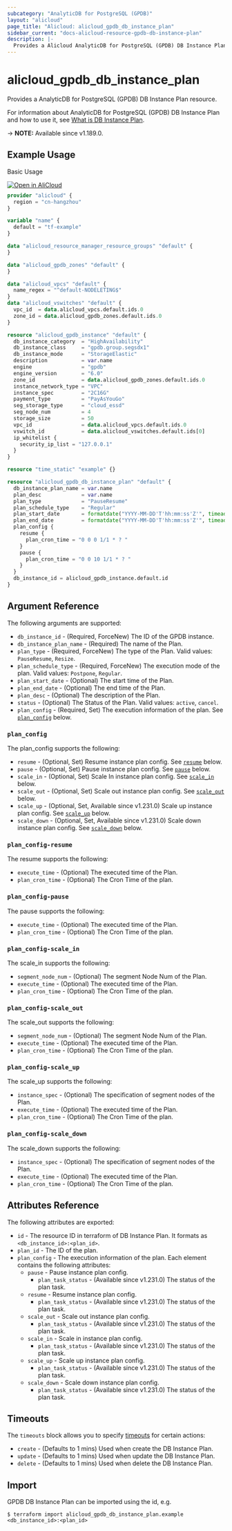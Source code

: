 ```yaml
---
subcategory: "AnalyticDB for PostgreSQL (GPDB)"
layout: "alicloud"
page_title: "Alicloud: alicloud_gpdb_db_instance_plan"
sidebar_current: "docs-alicloud-resource-gpdb-db-instance-plan"
description: |-
  Provides a Alicloud AnalyticDB for PostgreSQL (GPDB) DB Instance Plan resource.
---
```


# alicloud_gpdb_db_instance_plan

Provides a AnalyticDB for PostgreSQL (GPDB) DB Instance Plan resource.

For information about AnalyticDB for PostgreSQL (GPDB) DB Instance Plan and how to use it, see [What is DB Instance Plan](https://www.alibabacloud.com/help/en/analyticdb-for-postgresql/developer-reference/api-gpdb-2016-05-03-createdbinstanceplan).

-> **NOTE:** Available since v1.189.0.

## Example Usage

Basic Usage

<div style="display: block;margin-bottom: 40px;"><div class="oics-button" style="float: right;position: absolute;margin-bottom: 10px;">
  <a href="https://api.aliyun.com/api-tools/terraform?resource=alicloud_gpdb_db_instance_plan&exampleId=183869b9-bbfd-657e-39b2-7ac473806c889eaa53d0&activeTab=example&spm=docs.r.gpdb_db_instance_plan.0.183869b9bb&intl_lang=EN_US" target="_blank">
    <img alt="Open in AliCloud" src="https://img.alicdn.com/imgextra/i1/O1CN01hjjqXv1uYUlY56FyX_!!6000000006049-55-tps-254-36.svg" style="max-height: 44px; max-width: 100%;">
  </a>
</div></div>

```terraform
provider "alicloud" {
  region = "cn-hangzhou"
}

variable "name" {
  default = "tf-example"
}

data "alicloud_resource_manager_resource_groups" "default" {
}

data "alicloud_gpdb_zones" "default" {
}

data "alicloud_vpcs" "default" {
  name_regex = "^default-NODELETING$"
}
data "alicloud_vswitches" "default" {
  vpc_id  = data.alicloud_vpcs.default.ids.0
  zone_id = data.alicloud_gpdb_zones.default.ids.0
}

resource "alicloud_gpdb_instance" "default" {
  db_instance_category  = "HighAvailability"
  db_instance_class     = "gpdb.group.segsdx1"
  db_instance_mode      = "StorageElastic"
  description           = var.name
  engine                = "gpdb"
  engine_version        = "6.0"
  zone_id               = data.alicloud_gpdb_zones.default.ids.0
  instance_network_type = "VPC"
  instance_spec         = "2C16G"
  payment_type          = "PayAsYouGo"
  seg_storage_type      = "cloud_essd"
  seg_node_num          = 4
  storage_size          = 50
  vpc_id                = data.alicloud_vpcs.default.ids.0
  vswitch_id            = data.alicloud_vswitches.default.ids[0]
  ip_whitelist {
    security_ip_list = "127.0.0.1"
  }
}

resource "time_static" "example" {}

resource "alicloud_gpdb_db_instance_plan" "default" {
  db_instance_plan_name = var.name
  plan_desc             = var.name
  plan_type             = "PauseResume"
  plan_schedule_type    = "Regular"
  plan_start_date       = formatdate("YYYY-MM-DD'T'hh:mm:ss'Z'", timeadd(time_static.example.rfc3339, "1h"))
  plan_end_date         = formatdate("YYYY-MM-DD'T'hh:mm:ss'Z'", timeadd(time_static.example.rfc3339, "24h"))
  plan_config {
    resume {
      plan_cron_time = "0 0 0 1/1 * ? "
    }
    pause {
      plan_cron_time = "0 0 10 1/1 * ? "
    }
  }
  db_instance_id = alicloud_gpdb_instance.default.id
}
```

## Argument Reference

The following arguments are supported:

* `db_instance_id` - (Required, ForceNew) The ID of the GPDB instance.
* `db_instance_plan_name` - (Required) The name of the Plan.
* `plan_type` - (Required, ForceNew) The type of the Plan. Valid values: `PauseResume`, `Resize`.
* `plan_schedule_type` - (Required, ForceNew) The execution mode of the plan. Valid values: `Postpone`, `Regular`.
* `plan_start_date` - (Optional) The start time of the Plan.
* `plan_end_date` - (Optional) The end time of the Plan.
* `plan_desc` - (Optional) The description of the Plan.
* `status` - (Optional) The Status of the Plan. Valid values: `active`, `cancel`.
* `plan_config` - (Required, Set) The execution information of the plan. See [`plan_config`](#plan_config) below.

### `plan_config`

The plan_config supports the following:

* `resume` - (Optional, Set) Resume instance plan config. See [`resume`](#plan_config-resume) below.
* `pause` - (Optional, Set) Pause instance plan config. See [`pause`](#plan_config-pause) below.
* `scale_in` - (Optional, Set) Scale In instance plan config. See [`scale_in`](#plan_config-scale_in) below.
* `scale_out` - (Optional, Set) Scale out instance plan config. See [`scale_out`](#plan_config-scale_out) below.
* `scale_up` - (Optional, Set, Available since v1.231.0) Scale up instance plan config. See [`scale_up`](#plan_config-scale_up) below.
* `scale_down` - (Optional, Set, Available since v1.231.0) Scale down instance plan config. See [`scale_down`](#plan_config-scale_down) below.

### `plan_config-resume`

The resume supports the following:

* `execute_time` - (Optional) The executed time of the Plan.
* `plan_cron_time` - (Optional) The Cron Time of the plan.

### `plan_config-pause`

The pause supports the following:

* `execute_time` - (Optional) The executed time of the Plan.
* `plan_cron_time` - (Optional) The Cron Time of the plan.

### `plan_config-scale_in`

The scale_in supports the following:

* `segment_node_num` - (Optional) The segment Node Num of the Plan.
* `execute_time` - (Optional) The executed time of the Plan.
* `plan_cron_time` - (Optional) The Cron Time of the plan.

### `plan_config-scale_out`

The scale_out supports the following:

* `segment_node_num` - (Optional) The segment Node Num of the Plan.
* `execute_time` - (Optional) The executed time of the Plan.
* `plan_cron_time` - (Optional) The Cron Time of the plan.

### `plan_config-scale_up`

The scale_up supports the following:

* `instance_spec` - (Optional) The specification of segment nodes of the Plan.
* `execute_time` - (Optional) The executed time of the Plan.
* `plan_cron_time` - (Optional) The Cron Time of the plan.

### `plan_config-scale_down`

The scale_down supports the following:

* `instance_spec` - (Optional) The specification of segment nodes of the Plan.
* `execute_time` - (Optional) The executed time of the Plan.
* `plan_cron_time` - (Optional) The Cron Time of the plan.

## Attributes Reference

The following attributes are exported:

* `id` - The resource ID in terraform of DB Instance Plan. It formats as `<db_instance_id>:<plan_id>`.
* `plan_id` - The ID of the plan.
* `plan_config` - The execution information of the plan. Each element contains the following attributes:
  * `pause` - Pause instance plan config.
    * `plan_task_status` - (Available since v1.231.0) The status of the plan task.
  * `resume` - Resume instance plan config.
    * `plan_task_status` - (Available since v1.231.0) The status of the plan task.
  * `scale_out` - Scale out instance plan config.
    * `plan_task_status` - (Available since v1.231.0) The status of the plan task.
  * `scale_in` - Scale in instance plan config.
    * `plan_task_status` - (Available since v1.231.0) The status of the plan task.
  * `scale_up` - Scale up instance plan config.
    * `plan_task_status` - (Available since v1.231.0) The status of the plan task.
  * `scale_down` - Scale down instance plan config.
    * `plan_task_status` - (Available since v1.231.0) The status of the plan task.

## Timeouts

The `timeouts` block allows you to specify [timeouts](https://www.terraform.io/docs/configuration-0-11/resources.html#timeouts) for certain actions:

* `create` - (Defaults to 1 mins) Used when create the DB Instance Plan.
* `update` - (Defaults to 1 mins) Used when update the DB Instance Plan.
* `delete` - (Defaults to 1 mins) Used when delete the DB Instance Plan.

## Import

GPDB DB Instance Plan can be imported using the id, e.g.

```shell
$ terraform import alicloud_gpdb_db_instance_plan.example <db_instance_id>:<plan_id>
```
